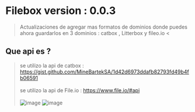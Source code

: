 # Filebox version : 0.0.3
> Actualizaciones de agregar mas formatos de dominios donde puedes ahora guardarlos en 3 dominios : catbox , Litterbox y fileo.io <

## Que api es ?
> se utilizo la api de catbox : https://gist.github.com/MineBartekSA/1d42d6973ddafb82793fd49b4fb06591
<br></br>
> se utilizo la api de File.io : https://www.file.io/#api
<br></br>
![image](https://github.com/AvastrOficial/FileboxBsz/assets/91764815/e16f5a6d-d28a-4e7c-a441-0b081793f082)
![image](https://github.com/AvastrOficial/FileboxBsz/assets/91764815/076d15b5-6a06-45e4-8ebe-268d60edda52)
